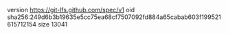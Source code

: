 version https://git-lfs.github.com/spec/v1
oid sha256:249d6b3b19635e5cc75ea68cf7507092fd884a65cabab603f199521615712154
size 13041
